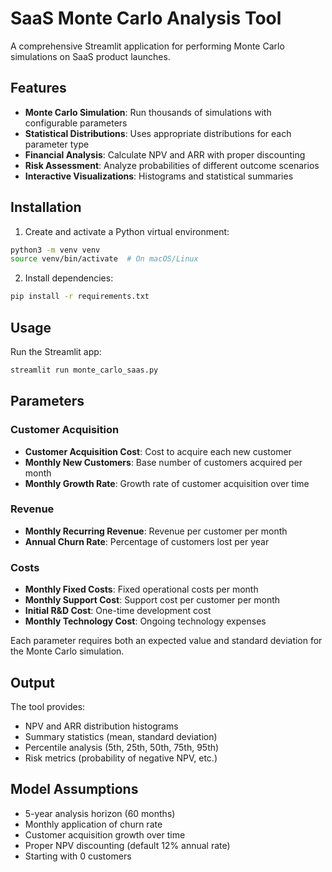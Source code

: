 # SaaS Monte Carlo Analysis Tool

A comprehensive Streamlit application for performing Monte Carlo simulations on SaaS product launches.

## Features

- **Monte Carlo Simulation**: Run thousands of simulations with configurable parameters
- **Statistical Distributions**: Uses appropriate distributions for each parameter type
- **Financial Analysis**: Calculate NPV and ARR with proper discounting
- **Risk Assessment**: Analyze probabilities of different outcome scenarios
- **Interactive Visualizations**: Histograms and statistical summaries

## Installation

1. Create and activate a Python virtual environment:
```bash
python3 -m venv venv
source venv/bin/activate  # On macOS/Linux
```

2. Install dependencies:
```bash
pip install -r requirements.txt
```

## Usage

Run the Streamlit app:
```bash
streamlit run monte_carlo_saas.py
```

## Parameters

### Customer Acquisition
- **Customer Acquisition Cost**: Cost to acquire each new customer
- **Monthly New Customers**: Base number of customers acquired per month
- **Monthly Growth Rate**: Growth rate of customer acquisition over time

### Revenue
- **Monthly Recurring Revenue**: Revenue per customer per month
- **Annual Churn Rate**: Percentage of customers lost per year

### Costs
- **Monthly Fixed Costs**: Fixed operational costs per month
- **Monthly Support Cost**: Support cost per customer per month
- **Initial R&D Cost**: One-time development cost
- **Monthly Technology Cost**: Ongoing technology expenses

Each parameter requires both an expected value and standard deviation for the Monte Carlo simulation.

## Output

The tool provides:
- NPV and ARR distribution histograms
- Summary statistics (mean, standard deviation)
- Percentile analysis (5th, 25th, 50th, 75th, 95th)
- Risk metrics (probability of negative NPV, etc.)

## Model Assumptions

- 5-year analysis horizon (60 months)
- Monthly application of churn rate
- Customer acquisition growth over time
- Proper NPV discounting (default 12% annual rate)
- Starting with 0 customers 